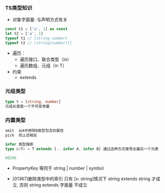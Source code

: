 ### TS类型知识

- 对象字面量: 与声明方式有关
```js
const t1 = ['a', 1] as const
let t2 = ['a', 1]
typeof t1 // [string number]
typeof t2 // (string|number)[]
```
- 遍历：
  - 遍历接口、联合类型（in）
  - 遍历数组、元组（in T<number>）
- 约束
  - extends


### 元组类型
```ts
type t = [string, number]
元组长度是一个不可变常量
```

### 内置类型
```ts 
omit  从A中排除B类型包含的属性
pick  同上述相反

infer 类型推断
type c<T> = T extends [...infer A, infer B] 通过这种方式推导出最后一个元素

00296   
```
- PropertyKey 等同于 string | number | symbol

- [01367]删除类型中的索引  只有 [x: string]情况下 string extends string 才成立, 否则 string extends 字面量 不成立